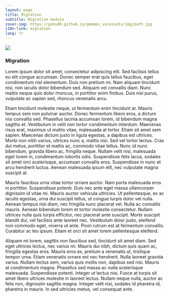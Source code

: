 ```yaml
---
layout: page
title: Migration
subtitle: Migration module
cover-img: https://gohu00.github.io/gemmes_vn/assets/img/path.jpg
i18n-link: migration
lang: fr
---
```



<img src="https://gohu00.github.io/gemmes_vn/assets/img/path.jpg">

### Migration

<p>

Lorem ipsum dolor sit amet, consectetur adipiscing elit. Sed facilisis tellus eu elit congue accumsan. Donec semper erat quis tellus faucibus, eget condimentum nisl elementum. Duis non pretium mi. Nam aliquam tincidunt nisi, non iaculis dolor bibendum sed. Aliquam vel convallis diam. Nunc mattis neque quis dolor rhoncus, in porttitor enim finibus. Duis nisi purus, vulputate ac sapien sed, rhoncus venenatis arcu.

Etiam tincidunt molestie neque, ut fermentum enim tincidunt at. Mauris tempus sem non pulvinar auctor. Donec fermentum libero eros, a dictum nisi convallis sed. Phasellus lacinia accumsan lorem, id bibendum magna sagittis et. Vestibulum in velit non tortor condimentum interdum. Maecenas risus erat, maximus ut mattis vitae, malesuada at tortor. Etiam sit amet sem sapien. Maecenas dictum justo in ligula egestas, a dapibus est ultrices. Morbi non nibh varius, ultrices nunc a, mattis nisi. Sed vel tortor lectus. Cras dui metus, porttitor et mattis ac, commodo vitae tellus. Nunc id nunc bibendum, gravida libero ac, fringilla neque. Nullam velit nisi, malesuada eget lorem in, condimentum lobortis odio. Suspendisse felis lacus, sodales sit amet orci scelerisque, accumsan convallis eros. Suspendisse in nunc et arcu hendrerit luctus. Aenean malesuada ipsum elit, nec vulputate magna suscipit at.

Mauris faucibus urna vitae tortor ornare auctor. Nam porta malesuada eros in porttitor. Suspendisse potenti. Duis nec ante eget massa ullamcorper dignissim id vitae mi. Mauris auctor vehicula ultricies. Ut pellentesque, ex ac iaculis egestas, urna dui suscipit tellus, ut congue turpis dolor vel nulla. Aenean tempus nisi diam, nec fringilla nunc placerat vel. Nulla ac convallis mauris. Aenean bibendum lorem et tortor molestie consectetur. Nullam ultrices nulla quis turpis efficitur, nec placerat ante suscipit. Morbi suscipit blandit dui, vel facilisis ante laoreet nec. Vestibulum dolor justo, eleifend non commodo eget, viverra ut ante. Proin rutrum est at fermentum convallis. Curabitur ac leo ipsum. Etiam et orci sit amet lorem pellentesque eleifend.

Aliquam mi lorem, sagittis non faucibus sed, tincidunt sit amet diam. Sed eget ultrices lectus, nec varius mi. Mauris dui nibh, dictum quis quam ac, fringilla egestas eros. Mauris eros ex, pretium a venenatis ut, tristique tempor urna. Etiam venenatis ornare est nec hendrerit. Nulla laoreet gravida varius. Nullam lectus sem, varius quis mollis non, dapibus sed nisi. Mauris at condimentum magna. Phasellus sed massa ac nulla scelerisque malesuada. Suspendisse potenti. Integer ut lectus nisi. Fusce at turpis sit amet libero ultrices molestie in laoreet lectus. Nullam neque nulla, auctor ac felis non, dignissim sagittis magna. Integer velit nisi, sodales id pharetra id, pharetra in mauris. In sed ultricies metus, vel consequat ante. 
</p>